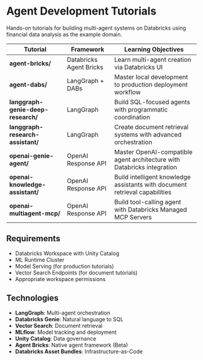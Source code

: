 # Agent Development Tutorials

Hands-on tutorials for building multi-agent systems on Databricks using financial data analysis as the example domain.

| Tutorial | Framework | Learning Objectives |
|---|---|---|
| **agent-bricks/** | Databricks Agent Bricks | Learn multi-agent creation via Databricks UI |
| **agent-dabs/** | LangGraph + DABs | Master local development to production deployment workflow |
| **langgraph-genie-deep-research/** | LangGraph | Build SQL-focused agents with programmatic coordination |
| **langgraph-research-assistant/** | LangGraph | Create document retrieval systems with advanced orchestration |
| **openai-genie-agent/** | OpenAI Response API | Master OpenAI-compatible agent architecture with Databricks integration |
| **openai-knowledge-assistant/** | OpenAI Response API | Build intelligent knowledge assistants with document retrieval capabilities |
| **openai-multiagent-mcp/** | OpenAI Response API | Build tool-calling agent with Databricks Managed MCP Servers |

## Requirements

- Databricks Workspace with Unity Catalog
- ML Runtime Cluster
- Model Serving (for production tutorials)
- Vector Search Endpoints (for document tutorials)
- Appropriate workspace permissions

## Technologies

- **LangGraph**: Multi-agent orchestration
- **Databricks Genie**: Natural language to SQL
- **Vector Search**: Document retrieval
- **MLflow**: Model tracking and deployment
- **Unity Catalog**: Data governance
- **Agent Bricks**: Native agent framework (Beta)
- **Databricks Asset Bundles**: Infrastructure-as-Code
